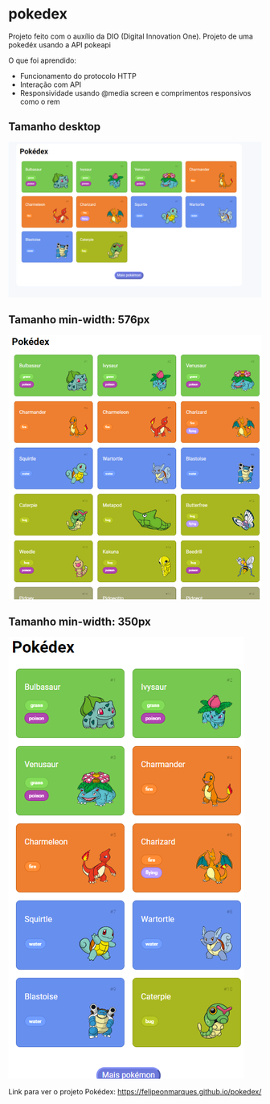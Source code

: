 # pokedex

Projeto feito com o auxílio da DIO (Digital Innovation One). Projeto de uma pokedéx usando a API pokeapi

O que foi aprendido:
* Funcionamento do protocolo HTTP
* Interação com API
* Responsividade usando @media screen e comprimentos responsivos como o rem

## Tamanho desktop
<img src="assets\img\imagem_pokedex.png" alt="imagem de desktop">

## Tamanho min-width: 576px
<img src="assets\img\imagem_pokedex_responsive1.png" alt="imagem responsiva de 576px">

## Tamanho min-width: 350px
<img src="assets\img\imagem_pokedex_responsive2.png" alt="imagem responsiva de 350px">


Link para ver o projeto Pokédex: https://felipeonmarques.github.io/pokedex/
